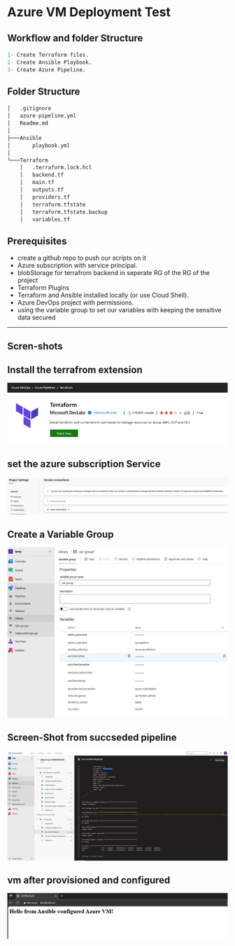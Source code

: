 # Azure VM Deployment Test

## Workflow and folder Structure
```python
1- Create Terraform files.
2- Create Ansible Playbook.
3- Create Azure Pipeline.
```

## Folder Structure
```python
│   .gitignore
│   azure-pipeline.yml
│   Readme.md
│
├───Ansible
│       playbook.yml
│
└───Terraform
    │   .terraform.lock.hcl
    │   backend.tf
    │   main.tf
    │   outputs.tf
    │   providers.tf
    │   terraform.tfstate
    │   terraform.tfstate.backup
    │   variables.tf
```


## Prerequisites
- create a github repo to push our scripts on it
- Azure subscription with service principal.
- blobStorage for terrafrom backend in seperate RG of the RG of the project
- Terraform Plugins
- Terraform and Ansible installed locally (or use Cloud Shell).
- Azure DevOps project with permissions.
- using the variable group to set our variables with keeping the sensitive data secured

-------------------------------------
## Scren-shots

## Install the terrafrom extension
![alt text](images/image-1.png)

## set the azure subscription Service
![alt text](images/image.png)

## Create a Variable Group

![alt text](images/image-2.png)

## Screen-Shot from succseded pipeline
![alt text](images/image-3.png)

## vm after provisioned and configured
![alt text](images/image-4.png)